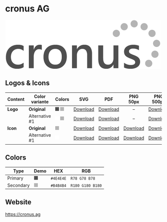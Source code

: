 # cronus AG

![cronus AG Logo](cronus-ag-logo-original-500px.png)

## Logos & Icons

| Content  | Color variante | Colors                  | SVG                         | PDF                         |           PNG 50px            | PNG 500px                      | PNG 1000px                      |
| -------- | -------------- | ----------------------- | --------------------------- | --------------------------- | :---------------------------: | ------------------------------ | ------------------------------- |
| **Logo** | **Original**   | ![Primary] ![Secondary] | [Download][LogoOriginalSVG] | [Download][LogoOriginalPDF] |               –               | [Download][LogoOriginalPNG500] | [Download][LogoOriginalPNG1000] |
|          | Alternative #1 | ![White] ![Secondary]   | [Download][LogoAlt1SVG]     | [Download][LogoAlt1PDF]     |               –               | [Download][LogoAlt1PNG500]     | [Download][LogoAlt1PNG1000]     |
| **Icon** | **Original**   | ![Secondary]            | [Download][IconOriginalSVG] | [Download][IconOriginalPDF] | [Download][IconOriginalPNG50] | [Download][IconOriginalPNG500] | [Download][IconOriginalPNG1000] |
|          | Alternative #1 | ![White]                | [Download][IconAlt1SVG]     | [Download][IconAlt1PDF]     |   [Download][IconAlt1PNG50]   | [Download][IconAlt1PNG500]     | [Download][IconAlt1PNG1000]     |

## Colors

| Type      | Demo         | HEX       | RGB              |
| --------- | ------------ | --------- | ---------------- |
| Primary   | ![Primary]   | `#4E4E4E` | `R78 G78 B78`    |
| Secondary | ![Secondary] | `#B4B4B4` | `R180 G180 B180` |

[Primary]: ../helpful-media/4E4E4E.png
[Secondary]: ../helpful-media/B4B4B4.png
[White]: ../helpful-media/FFFFFF.png

[LogoOriginalSVG]: cronus-ag-logo-original.svg
[LogoOriginalPDF]: cronus-ag-logo-original.pdf
[LogoOriginalPNG500]: cronus-ag-logo-original-500px.png
[LogoOriginalPNG1000]: cronus-ag-logo-original-1000px.png
[LogoAlt1SVG]: cronus-ag-logo-alt1.svg
[LogoAlt1PDF]: cronus-ag-logo-alt1.pdf
[LogoAlt1PNG500]: cronus-ag-logo-alt1-500px.png
[LogoAlt1PNG1000]: cronus-ag-logo-alt1-1000px.png

[IconOriginalSVG]: cronus-ag-icon-original.svg
[IconOriginalPDF]: cronus-ag-icon-original.pdf
[IconOriginalPNG50]: cronus-ag-icon-original-50px.png
[IconOriginalPNG500]: cronus-ag-icon-original-500px.png
[IconOriginalPNG1000]: cronus-ag-icon-original-1000px.png
[IconAlt1SVG]: cronus-ag-icon-alt1.svg
[IconAlt1PDF]: cronus-ag-icon-alt1.pdf
[IconAlt1PNG50]: cronus-ag-icon-alt1-50px.png
[IconAlt1PNG500]: cronus-ag-icon-alt1-500px.png
[IconAlt1PNG1000]: cronus-ag-icon-alt1-1000px.png

## Website

<https://cronus.ag>
